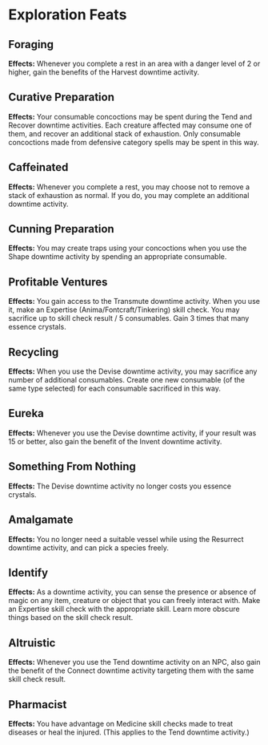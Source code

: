 # Exploration Feats

## Foraging

**Effects:** Whenever you complete a rest in an area with a danger level of 2 or higher, gain the benefits of the Harvest downtime activity.

## Curative Preparation

**Effects:** Your consumable concoctions may be spent during the Tend and Recover downtime activities. Each creature affected may consume one of them, and recover an additional stack of exhaustion. Only consumable concoctions made from defensive category spells may be spent in this way.

## Caffeinated

**Effects:** Whenever you complete a rest, you may choose not to remove a stack of exhaustion as normal. If you do, you may complete an additional downtime activity.

## Cunning Preparation

**Effects:** You may create traps using your concoctions when you use the Shape downtime activity by spending an appropriate consumable.

## Profitable Ventures

**Effects:** You gain access to the Transmute downtime activity. When you use it, make an Expertise (Anima/Fontcraft/Tinkering) skill check. You may sacrifice up to skill check result / 5 consumables. Gain 3 times that many essence crystals.

## Recycling

**Effects:** When you use the Devise downtime activity, you may sacrifice any number of additional consumables. Create one new consumable (of the same type selected) for each consumable sacrificed in this way.

## Eureka

**Effects:** Whenever you use the Devise downtime activity, if your result was 15 or better, also gain the benefit of the Invent downtime activity.

## Something From Nothing

**Effects:** The Devise downtime activity no longer costs you essence crystals.

## Amalgamate

**Effects:** You no longer need a suitable vessel while using the Resurrect downtime activity, and can pick a species freely.

## Identify

**Effects:** As a downtime activity, you can sense the presence or absence of magic on any item, creature or object that you can freely interact with. Make an Expertise skill check with the appropriate skill. Learn more obscure things based on the skill check result.

## Altruistic

**Effects:** Whenever you use the Tend downtime activity on an NPC, also gain the benefit of the Connect downtime activity targeting them with the same skill check result.

## Pharmacist

**Effects:** You have advantage on Medicine skill checks made to treat diseases or heal the injured. (This applies to the Tend downtime activity.)
